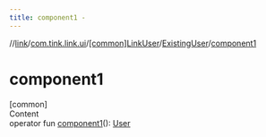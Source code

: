 ```yaml
---
title: component1 -
---
```

//[link](../../../index.md)/[com.tink.link.ui](../../index.md)/[[common]LinkUser](../index.md)/[ExistingUser](index.md)/[component1](component1.md)



# component1  
[common]  
Content  
operator fun [component1](component1.md)(): [User](../../../com.tink.model.user/[common]-user/index.md)  



